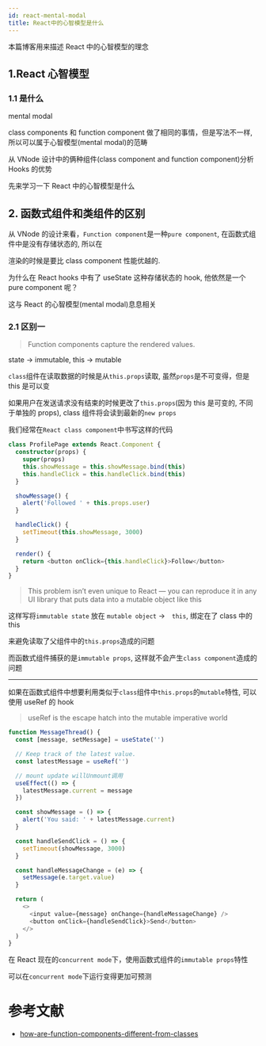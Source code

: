 ```yaml
---
id: react-mental-modal
title: React中的心智模型是什么
---
```


本篇博客用来描述 React 中的心智模型的理念

## 1.React 心智模型

### 1.1 是什么

mental modal

class components 和 function component 做了相同的事情，但是写法不一样, 所以可以属于心智模型(mental modal)的范畴

从 VNode 设计中的俩种组件(class component and function component)分析 Hooks 的优势

先来学习一下 React 中的心智模型是什么

## 2. 函数式组件和类组件的区别

从 VNode 的设计来看，`Function component`是一种`pure component`, 在函数式组件中是没有存储状态的, 所以在

渲染的时候是要比 class component 性能优越的.

为什么在 React hooks 中有了 useState 这种存储状态的 hook, 他依然是一个 pure component 呢？

这与 React 的心智模型(mental modal)息息相关

### 2.1 区别一

> Function components capture the rendered values.

state -> immutable, this -> mutable

`class`组件在读取数据的时候是从`this.props`读取, 虽然`props`是不可变得，但是 this 是可以变

如果用户在发送请求没有结束的时候更改了`this.props`(因为 this 是可变的, 不同于单独的 props), class 组件将会读到最新的`new props`

我们经常在`React class component`中书写这样的代码

```typescript jsx
class ProfilePage extends React.Component {
  constructor(props) {
    super(props)
    this.showMessage = this.showMessage.bind(this)
    this.handleClick = this.handleClick.bind(this)
  }

  showMessage() {
    alert('Followed ' + this.props.user)
  }

  handleClick() {
    setTimeout(this.showMessage, 3000)
  }

  render() {
    return <button onClick={this.handleClick}>Follow</button>
  }
}
```

> This problem isn’t even unique to React — you can reproduce it in any UI library that puts data into a mutable object like this

这样写将`immutable state` 放在 `mutable object` ->　`this`, 绑定在了 class 中的 this

来避免读取了父组件中的`this.props`造成的问题

而函数式组件捕获的是`immutable props`, 这样就不会产生`class component`造成的问题

---

如果在函数式组件中想要利用类似于`class`组件中`this.props`的`mutable`特性, 可以使用 useRef 的 hook

> useRef is the escape hatch into the mutable imperative world

```typescript jsx
function MessageThread() {
  const [message, setMessage] = useState('')

  // Keep track of the latest value.
  const latestMessage = useRef('')

  // mount update willUnmount调用
  useEffect(() => {
    latestMessage.current = message
  })

  const showMessage = () => {
    alert('You said: ' + latestMessage.current)
  }

  const handleSendClick = () => {
    setTimeout(showMessage, 3000)
  }

  const handleMessageChange = (e) => {
    setMessage(e.target.value)
  }

  return (
    <>
      <input value={message} onChange={handleMessageChange} />
      <button onClick={handleSendClick}>Send</button>
    </>
  )
}
```

在 React 现在的`concurrent mode`下，使用函数式组件的`immutable props`特性

可以在`concurrent mode`下运行变得更加可预测

# 参考文献

- [how-are-function-components-different-from-classes](https://overreacted.io/how-are-function-components-different-from-classes/)
